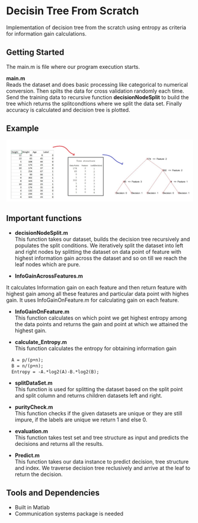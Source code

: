 # Decisin Tree From Scratch
Implementation of decision tree from the scratch using entropy as criteria for information gain calculations.


## Getting Started
The main.m is file where our program execution starts.

**main.m** <br/>
Reads the dataset and does basic processing like categorical to numerical conversion. Then spilts the data  for cross validation randomly each time. Send the training data to recursive function **decisionNodeSplit** to build   the tree which returns the splitcondtions where we split the data set. Finally accuracy is calculated and decision tree is plotted. 

## Example
![alt text](https://github.com/aptr288/Decision-Tree-From-Scratch-Pattern-Recognization-Project/blob/master/datasets/Example.jpg)

## Important functions 

* **decisionNodeSplit.m** <br/>
This function takes our dataset, builds the decision tree recursively and populates the split conditions. We iteratively split the dataset into left and right nodes by splitting the dataset on data point of feature with highest information gain across the dataset
and so on till we reach the leaf nodes which are pure. 
     
* **InfoGainAcrossFeatures.m** <br/>

It calculates Information gain on each feature and then return feature with highest gain among all these features and particular data point with highes gain. It uses InfoGainOnFeature.m for calculating gain on each feature. 

* **InfoGainOnFeature.m** <br/>
This function calculates on which point we get highest entropy among the data points and returns the gain and point at which
we attained the highest gain.

* **calculate_Entropy.m** <br/>
This function calculates the entropy for obtaining information gain
``` 
  A = p/(p+n);
  B = n/(p+n);
  Entropy = -A.*log2(A)-B.*log2(B);
```
* **splitDataSet.m** <br/>
This function is used for splitting the dataset based on the split point and split column and returns children datasets
left and right.

* **purityCheck.m** <br/>
This function checks if the given datasets are unique or they are still impure, if the labels are unique we return 1 and else 0. 

* **evaluation.m** <br/>
This function takes test set and tree structure as input and predicts the decisions and returns all the results.

* **Predict.m** <br/>
This function takes our data instance to predict decision, tree structure and index.  We traverse decision tree reclusively and arrive
at the leaf to return the decision.

## Tools and Dependencies  

* Built in Matlab
* Communication systems package is needed 



